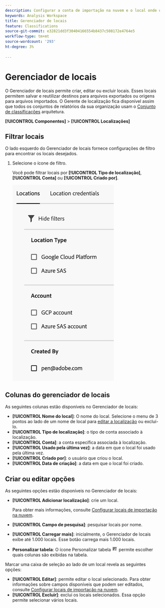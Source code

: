 ```yaml
---
description: Configurar a conta de importação na nuvem e o local onde os dados de classificação podem ser carregados
keywords: Analysis Workspace
title: Gerenciador de locais
feature: Classifications
source-git-commit: e32821dd3f30404166554b8437c508172e4764e5
workflow-type: tm+mt
source-wordcount: '293'
ht-degree: 3%

---
```


# Gerenciador de locais

O Gerenciador de locais permite criar, editar ou excluir locais. Esses locais permitem salvar e reutilizar destinos para arquivos exportados ou origens para arquivos importados. O Gerente de localização fica disponível assim que todos os conjuntos de relatórios da sua organização usam o [Conjunto de classificações](../classifications/sets/overview.md) arquitetura.

**[!UICONTROL Componentes]** > **[!UICONTROL Localizações]**

## Filtrar locais

O lado esquerdo do Gerenciador de locais fornece configurações de filtro para encontrar os locais desejados.

1. Selecione o ícone de filtro.

   Você pode filtrar locais por **[!UICONTROL Tipo de localização]**, **[!UICONTROL Conta]** ou **[!UICONTROL Criado por]**.

   ![Filtros de locais](assets/locations-filters.png)

## Colunas do gerenciador de locais

As seguintes colunas estão disponíveis no Gerenciador de locais:

* **[!UICONTROL Nome do local]**: O nome do local. Selecione o menu de 3 pontos ao lado de um nome de local para [editar a localização](/help/components/locations/configure-import-locations.md) ou excluí-lo.
* **[!UICONTROL Tipo de localização]**: o tipo de conta associado à localização.
* **[!UICONTROL Conta]**: a conta específica associada à localização.
* **[!UICONTROL Usado pela última vez]**: a data em que o local foi usado pela última vez.
* **[!UICONTROL Criado por]**: o usuário que criou o local.
* **[!UICONTROL Data de criação]**: a data em que o local foi criado.

## Criar ou editar opções

As seguintes opções estão disponíveis no Gerenciador de locais:

* **[!UICONTROL Adicionar localização]**: crie um local.

  Para obter mais informações, consulte [Configurar locais de importação na nuvem](/help/components/locations/configure-import-locations.md).
* **[!UICONTROL Campo de pesquisa]**: pesquisar locais por nome.
* **[!UICONTROL Carregar mais]**: inicialmente, o Gerenciador de locais exibe até 1.000 locais. Esse botão carrega mais 1.000 locais.
* **Personalizar tabela**: O ícone Personalizar tabela ![Ícone Personalizar tabela](assets/customize-table-icon.png) permite escolher quais colunas são exibidas na tabela.

Marcar uma caixa de seleção ao lado de um local revela as seguintes opções:

* **[!UICONTROL Editar]**: permite editar o local selecionado. Para obter informações sobre campos disponíveis que podem ser editados, consulte [Configurar locais de importação na nuvem](/help/components/locations/configure-import-accounts.md).
* **[!UICONTROL Excluir]**: exclui os locais selecionados. Essa opção permite selecionar vários locais.

